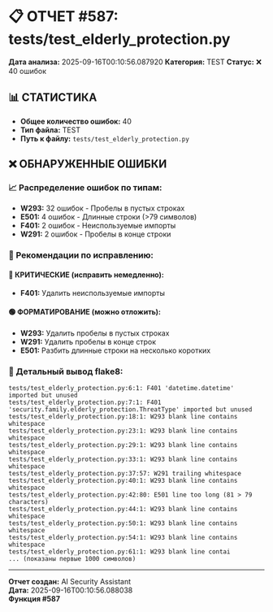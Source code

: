 # 📋 ОТЧЕТ #587: tests/test_elderly_protection.py

**Дата анализа:** 2025-09-16T00:10:56.087920
**Категория:** TEST
**Статус:** ❌ 40 ошибок

## 📊 СТАТИСТИКА

- **Общее количество ошибок:** 40
- **Тип файла:** TEST
- **Путь к файлу:** `tests/test_elderly_protection.py`

## ❌ ОБНАРУЖЕННЫЕ ОШИБКИ

### 📈 Распределение ошибок по типам:

- **W293:** 32 ошибок - Пробелы в пустых строках
- **E501:** 4 ошибок - Длинные строки (>79 символов)
- **F401:** 2 ошибок - Неиспользуемые импорты
- **W291:** 2 ошибок - Пробелы в конце строки

### 🎯 Рекомендации по исправлению:

#### 🔴 КРИТИЧЕСКИЕ (исправить немедленно):
- **F401:** Удалить неиспользуемые импорты

#### 🟢 ФОРМАТИРОВАНИЕ (можно отложить):
- **W293:** Удалить пробелы в пустых строках
- **W291:** Удалить пробелы в конце строк
- **E501:** Разбить длинные строки на несколько коротких

### 📝 Детальный вывод flake8:

```
tests/test_elderly_protection.py:6:1: F401 'datetime.datetime' imported but unused
tests/test_elderly_protection.py:7:1: F401 'security.family.elderly_protection.ThreatType' imported but unused
tests/test_elderly_protection.py:18:1: W293 blank line contains whitespace
tests/test_elderly_protection.py:23:1: W293 blank line contains whitespace
tests/test_elderly_protection.py:29:1: W293 blank line contains whitespace
tests/test_elderly_protection.py:33:1: W293 blank line contains whitespace
tests/test_elderly_protection.py:37:57: W291 trailing whitespace
tests/test_elderly_protection.py:40:1: W293 blank line contains whitespace
tests/test_elderly_protection.py:42:80: E501 line too long (81 > 79 characters)
tests/test_elderly_protection.py:44:1: W293 blank line contains whitespace
tests/test_elderly_protection.py:50:1: W293 blank line contains whitespace
tests/test_elderly_protection.py:54:1: W293 blank line contains whitespace
tests/test_elderly_protection.py:61:1: W293 blank line contai
... (показаны первые 1000 символов)
```

---
**Отчет создан:** AI Security Assistant  
**Дата:** 2025-09-16T00:10:56.088038  
**Функция #587**
